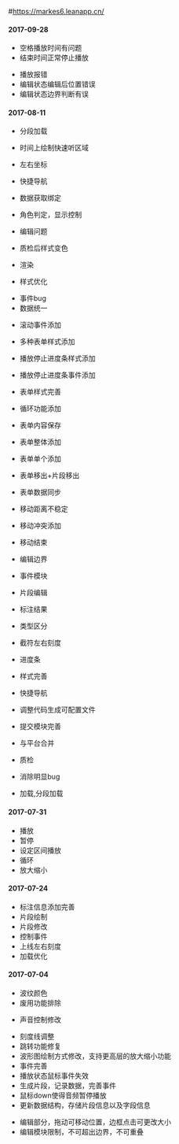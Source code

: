 #https://markes6.leanapp.cn/

#### 2017-09-28
+ 空格播放时间有问题
+ 结束时间正常停止播放
- 播放报错
- 编辑状态编辑后位置错误 
- 编辑状态边界判断有误

#### 2017-08-11
+ 分段加载
- 时间上绘制快速听区域
+ 左右坐标
+ 快捷导航

+ 数据获取绑定
+ 角色判定，显示控制
+ 编辑问题
+ 质检后样式变色
+ 渲染
+ 样式优化
- 事件bug
- 数据统一

+ 滚动事件添加
+ 多种表单样式添加
+ 播放停止进度条样式添加
+ 播放停止进度条事件添加
+ 表单样式完善
+ 循环功能添加
+ 表单内容保存

+ 表单整体添加
+ 表单单个添加
+ 表单移出+片段移出
+ 表单数据同步

+ 移动距离不稳定
+ 移动冲突添加
+ 移动结束
+ 编辑边界

+ 事件模块
+ 片段编辑
+ 标注结果
+ 类型区分
+ 截符左右刻度
+ 进度条
+ 样式完善
+ 快捷导航
+ 调整代码生成可配置文件
+ 提交模块完善
+ 与平台合并
+ 质检
+ 消除明显bug
- 加载,分段加载

#### 2017-07-31
+ 播放
+ 暂停
+ 设定区间播放
+ 循环
+ 放大缩小

#### 2017-07-24
- 标注信息添加完善
- 片段绘制
- 片段修改
- 控制事件
- 上线左右刻度
- 加载优化

#### 2017-07-04
+ 波纹颜色
+ 废用功能排除
- 声音控制修改
+ 刻度线调整
+ 跳转功能修复
+ 波形图绘制方式修改，支持更高层的放大缩小功能
+ 事件完善
+ 播放状态鼠标事件失效
+ 生成片段，记录数据，完善事件
+ 鼠标down使得音频暂停播放
+ 更新数据结构，存储片段信息以及字段信息
- 编辑部分，拖动可移动位置，边框点击可更改大小
- 编辑模块限制，不可超出边界，不可重叠

